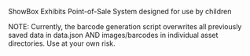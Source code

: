 ShowBox Exhibits Point-of-Sale System designed for use by children

NOTE: Currently, the barcode generation script overwrites all previously saved data in data.json AND images/barcodes
in individual asset directories. Use at your own risk.
